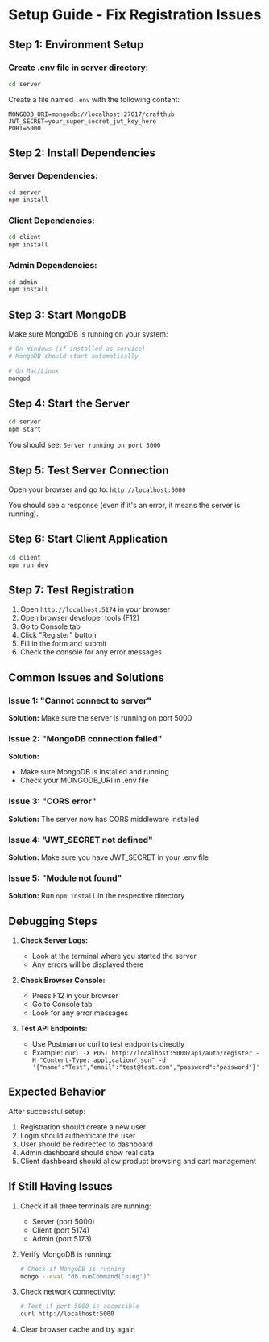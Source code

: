 # Setup Guide - Fix Registration Issues

## Step 1: Environment Setup

### Create .env file in server directory:
```bash
cd server
```

Create a file named `.env` with the following content:
```env
MONGODB_URI=mongodb://localhost:27017/crafthub
JWT_SECRET=your_super_secret_jwt_key_here
PORT=5000
```

## Step 2: Install Dependencies

### Server Dependencies:
```bash
cd server
npm install
```

### Client Dependencies:
```bash
cd client
npm install
```

### Admin Dependencies:
```bash
cd admin
npm install
```

## Step 3: Start MongoDB

Make sure MongoDB is running on your system:
```bash
# On Windows (if installed as service)
# MongoDB should start automatically

# On Mac/Linux
mongod
```

## Step 4: Start the Server

```bash
cd server
npm start
```

You should see: `Server running on port 5000`

## Step 5: Test Server Connection

Open your browser and go to: `http://localhost:5000`

You should see a response (even if it's an error, it means the server is running).

## Step 6: Start Client Application

```bash
cd client
npm run dev
```

## Step 7: Test Registration

1. Open `http://localhost:5174` in your browser
2. Open browser developer tools (F12)
3. Go to Console tab
4. Click "Register" button
5. Fill in the form and submit
6. Check the console for any error messages

## Common Issues and Solutions

### Issue 1: "Cannot connect to server"
**Solution:** Make sure the server is running on port 5000

### Issue 2: "MongoDB connection failed"
**Solution:** 
- Make sure MongoDB is installed and running
- Check your MONGODB_URI in .env file

### Issue 3: "CORS error"
**Solution:** The server now has CORS middleware installed

### Issue 4: "JWT_SECRET not defined"
**Solution:** Make sure you have JWT_SECRET in your .env file

### Issue 5: "Module not found"
**Solution:** Run `npm install` in the respective directory

## Debugging Steps

1. **Check Server Logs:**
   - Look at the terminal where you started the server
   - Any errors will be displayed there

2. **Check Browser Console:**
   - Press F12 in your browser
   - Go to Console tab
   - Look for any error messages

3. **Test API Endpoints:**
   - Use Postman or curl to test endpoints directly
   - Example: `curl -X POST http://localhost:5000/api/auth/register -H "Content-Type: application/json" -d '{"name":"Test","email":"test@test.com","password":"password"}'`

## Expected Behavior

After successful setup:
1. Registration should create a new user
2. Login should authenticate the user
3. User should be redirected to dashboard
4. Admin dashboard should show real data
5. Client dashboard should allow product browsing and cart management

## If Still Having Issues

1. Check if all three terminals are running:
   - Server (port 5000)
   - Client (port 5174)
   - Admin (port 5173)

2. Verify MongoDB is running:
   ```bash
   # Check if MongoDB is running
   mongo --eval "db.runCommand('ping')"
   ```

3. Check network connectivity:
   ```bash
   # Test if port 5000 is accessible
   curl http://localhost:5000
   ```

4. Clear browser cache and try again